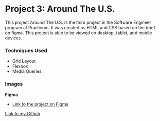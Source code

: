 # Project 3: Around The U.S.

This project Around The U.S. is the third project in the Software Engineer program at Practicum. It was created us HTML and CSS based on the brief on figma. This project is able to be viewed on desktop, tablet, and mobile devices.

### Techniques Used

* Grid Layout
* Flexbox
* Media Queries
  


### Images

  
 
  
**Figma**  
  
* [Link to the project on Figma](https://www.figma.com/file/ii4xxsJ0ghevUOcssTlHZv/Sprint-3%3A-Around-the-US?node-id=0%3A1)  
  


[Link to my Github](https://github.com/Jaeger705/se_project_aroundtheus)